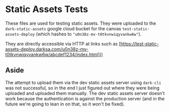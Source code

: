 # Static Assets Tests

These files are used for testing static assets. They were uploaded to the
`dark-static-assets` google cloud bucket for the canvas
`test-static-assets-deploy` (which hashes to `"u0n38z-mv-t0tkvnwiqyvankw6w"`).

They are directly accessible via HTTP at links such as
[https://test-static-assets-deploy.darksa.com/u0n38z-mv-t0tkvnwiqyvankw6w/abcdef1234/index.html]()

## Aside

The attempt to upload them via the dev static assets server using `dark-cli`
was not successful, so in the end I just figured out where they were being
uploaded and uploaded them manually. The dev static assets server doesn't work
because the authentication is against the production server (and in the future
we're going to lean in on that, so it won't be fixed).